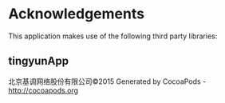 # Acknowledgements
This application makes use of the following third party libraries:

## tingyunApp

北京基调网络股份有限公司©2015
Generated by CocoaPods - http://cocoapods.org
